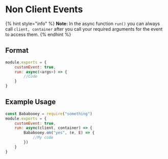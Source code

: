 # **Non Client Events**
{% hint style="info" %}
**Note:** In the async function `run()` you can always call `client, container` after you call your required arguments for the event to access them.
{% endhint %}

## **Format**
```javascript
module.exports = {
    customEvent: true,
    run: async(<args>) => {
        //Code
    }
}
```

## **Example Usage**
```javascript
const Bababooey = require("something")
module.exports = {
    customEvent: true,
    run: async(client, container) => {
        Bababooey.on("yes", (e, E) => {
            //My code
        })
    }
}
```